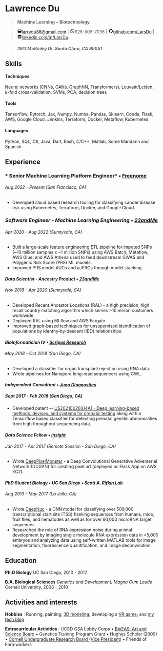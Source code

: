 Lawrence Du
=========================

> **Machine Learning** • **Biotechnology**

> ![mail](icons/png/mail.png)[larrydu88@gmail.com](mailto:larrydu88@gmail.com) | ![phone](icons/png/whatsapp.png)626-808-7096 | ![github](icons/png/github.png)[github.com/LarsDu](http://github.com/LarsDu) | ![linkedin](icons/png/linkedin.png)[linkedin.com/in/LarsDu](http://linkedin.com/in/LarsDu)

> ##### 2911 McKinley Dr. Santa Clara, CA 95051

Skills
--------------------
#### Techniques
Neural networks (CNNs, GANs, GraphNN, Transformers), Louvain/Leiden, *k*-fold cross-validation, SVMs, PCA, decision trees

#### Tools
Tensorflow, Pytorch, Jax, Numpy, Numba, Pandas, Sklearn, Conda, Flask, AWS, Google Cloud, Jenkins, Terraform, Docker, Metaflow, Kubernetes

#### Languages
Python, SQL, C\#, Java, Dart, Bash, C/C++, Matlab, Some Mandarin and Spanish

Experience
--------------------

### * Senior Machine Learning Platform Engineer* • [Freenome](https://www.linkedin.com/company/freenome/mycompany/)
###### Aug 2022 - Present (San Francisco, CA)

 * Developed cloud based research tooling for classifying cancer disease risk using Kubernetes, Terraform, Docker, and Google Cloud.

### *Software Engineer - Machine Learning Engineering • [23andMe](https://www.linkedin.com/company/23andme/mycompany/)*
###### Apr 2020 - Aug 2022 (Sunnyvale, CA)

 * Built a large-scale feature engineering ETL pipeline for imputed SNPs (~10 million samples x ~1 million SNPs) using AWS Batch, Metaflow, AWS Glue, and AWS Athena used to feed downstream GWAS and Polygenic Risk Score (PRS) ML models.
 * Improved PRS model AUCs and auPRCs through model stacking.

#### *Data Scientist - Ancestry Product • [23andMe](https://www.linkedin.com/company/23andme/mycompany/)*
###### Nov 2018 - Apr 2020 (Sunnyvale, CA)

 * Developed Recent Ancestor Locations (RAL) - a high precision, high recall country matching algorithm which serves >10 million customers worldwide.
 * Deployed RAL using MLflow and AWS Fargate
 * Improved graph-based techniques for unsupervised identification of populations by identity-by-descent (IBD) relationships.

#### *Bioinformatician IV • [Scripps Research](https://www.scripps.edu/science-and-medicine/cores-and-services/bioinformatics-core/index.html)*
###### May 2018 - Oct 2018 (San Diego, CA)

 * Developed a classifier for organ transplant rejection using RNA data.
 * Wrote pipelines for Nanopore long-read sequencers using CWL.
  

#### *Independent Consultant • [Juno Diagnostics](https://www.linkedin.com/company/juno-diagnostics/)*
##### Sept 2017 - Feb 2018 (San Diego, CA)

 * Developed patent -- [US20210020314A1 - Deep learning-based methods, devices, and systems for prenatal testing](https://patents.google.com/patent/US20210020314A1) along with a Tensorflow based classifier for detecting prenatal genetic abnormalities from high throughput sequencing data.

#### *Data Science Fellow • [Insight](https://insightfellows.com/data-science)*
###### Jan 2017 - Apr 2017 (Remote Session - San Diego, CA)

 * Wrote [DeepPixelMonster](https://github.com/LarsDu/DeepPixelMonster) - a Deep Convolutional Generative Adverserial Network (DCGAN) for creating pixel art (deployed as Flask App on AWS EC2). 

#### *PhD Student Biology • UC San Diego • [Scott A. Rifkin Lab](http://labs.biology.ucsd.edu/rifkin/)*
###### Aug 2010 - May 2017 (La Jolla, CA)

 * Wrote [DeepNuc](https://github.com/LarsDu/DeepNuc) - a CNN model for classifying over 500,000 transcriptional start site (TSS) flanking sequences from humans, mice, fruit flies, and nematodes as well as for over 60,000 microRNA target sequences.
 * Researched the role of RNA expression noise during animal development by imaging single molecule RNA expression data in >5,000 embryos and analyzing data using self-written MATLAB tools for image segmentation, fluorescence quantification, and image deconvolution.
  
Education
---------
**Ph.D Biology**
UC San Diego, 2010 - 2017

**B.A. Biological Sciences** *Genetics and Development, Magna Cum Laude*
Cornell University, 2006 - 2010

Activities and interests
------------------------
**Hobbies**
:   Running, painting, [3D modeling](https://sketchfab.com/3d-models/walken-23f4b6f0dcea4bf3afe714a59a9473e9), developing a [VR game](https://roguestargun.net), and [my tech blog](https://du-blog.net)


**Extracurricular Activities**
:  UCSD GSA Lobby Corps • [BioEASI Art and Science Board](https://bioeasi.ucsd.edu/) • Genetics Training Program Grant • Hughes Scholar (2009) • [Cornell Undergraduate Research Board (Vice President)](https://www.cornellcurb.com/) • Friends of Farmworkers
